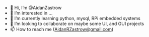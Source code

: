 - 👋 Hi, I’m @AidanZastrow
- 👀 I’m interested in ...
- 🌱 I’m currently learning python, mysql, RPi embedded systems
- 💞️ I’m looking to collaborate on maybe some UI, and GUI projects
- 📫 How to reach me (AidanRZastrow@gmail.com)

<!---
AidanZastrow/AidanZastrow is a ✨ special ✨ repository because its `README.md` (this file) appears on your GitHub profile.
You can click the Preview link to take a look at your changes.
--->
